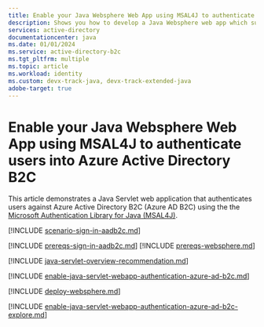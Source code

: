 ```yaml
---
title: Enable your Java Websphere Web App using MSAL4J to authenticate users into Azure Active Directory B2C
description: Shows you how to develop a Java Websphere web app which supports sign-in by Azure Active Directory B2C.
services: active-directory
documentationcenter: java
ms.date: 01/01/2024
ms.service: active-directory-b2c
ms.tgt_pltfrm: multiple
ms.topic: article
ms.workload: identity
ms.custom: devx-track-java, devx-track-extended-java
adobe-target: true
---
```


# Enable your Java Websphere Web App using MSAL4J to authenticate users into Azure Active Directory B2C

This article demonstrates a Java Servlet web application that authenticates users against Azure Active Directory B2C (Azure AD B2C) using the the [Microsoft Authentication Library for Java (MSAL4J)](https://github.com/AzureAD/microsoft-authentication-library-for-java).

[!INCLUDE [scenario-sign-in-aadb2c.md](includes/scenario-sign-in-aadb2c.md)]

[!INCLUDE [prereqs-sign-in-aadb2c.md](includes/prereqs-sign-in-aadb2c.md)]
[!INCLUDE [prereqs-websphere.md](includes/prereqs-websphere.md)]

[!INCLUDE [java-servlet-overview-recommendation.md](includes/java-servlet-overview-recommendation.md)]

[!INCLUDE [enable-java-servlet-webapp-authentication-azure-ad-b2c.md](includes/enable-java-servlet-webapp-authentication-azure-ad-b2c.md)]

[!INCLUDE [deploy-websphere.md](includes/deploy-websphere.md)]

[!INCLUDE [enable-java-servlet-webapp-authentication-azure-ad-b2c-explore.md](includes/enable-java-servlet-webapp-authentication-azure-ad-b2c-explore.md)]
